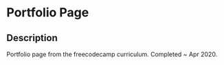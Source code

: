 # Portfolio Page

## Description 
Portfolio page from the freecodecamp curriculum. Completed ~ Apr 2020. 